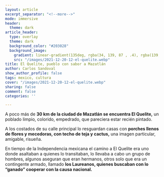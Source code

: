 ```yaml
---
layout: article
excerpt_separator: "<!--more-->"
mode: immersive
header:
  theme: dark
article_header:
  type: overlay
  theme: dark
  background_color: "#203028"
  background_image:
    gradient: linear-gradient(135deg, rgba(34, 139, 87 , .4), rgba(139, 34, 139, .4))
    src: "/images/2021-12-20-12-el-quelite.webp"
title: El Quelite, pueblo con sabor a Mazatlán
author: Carlos Sandoval
show_author_profile: false
tags: mexico, cultura
cover: "/images/2021-12-20-12-el-quelite.webp"
sharing: false
comment: false
categories: ''

---
```

A poco más de **30 km de la ciudad de Mazatlán se encuentra El Quelite,** un poblado limpio, colorido, empedrado, que pareciera estar recién pintado.

A los costados de su calle principal lo resguardan casas con **porches llenos de flores y mecedoras, con techo de teja y cactus,** una imagen particular, amigable, risueña.

En tiempo de la Independencia mexicana el camino a El Quelite era uno donde asaltaban a quienes lo transitaban, lo llevaba a cabo un grupo de hombres, algunos aseguran que eran hermanos, otros solo que era un contingente armado, llamado **los Laureanos, quienes buscaban con lo “ganado” cooperar con la causa nacional.**